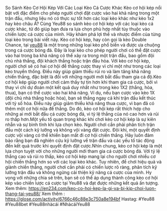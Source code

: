 So Sánh Kèo Cơ Hội Kép Với Các Loại Kèo Cá Cược Khác
Kèo cơ hội kép nổi bật với đặc điểm cho phép người chơi đặt cược vào hai khả năng trong một trận đấu, nhưng liệu nó có thực sự tốt hơn các loại kèo khác như kèo 1x2 hay kèo châu Á? Cùng Yeu88 so sánh kèo cơ hội kép với các loại kèo cá cược khác, từ đó giúp bạn đưa ra lựa chọn phù hợp nhất tùy thuộc vào chiến lược cá cược của mình. Hãy khám phá lợi thế và nhược điểm của từng loại kèo trong bài viết này.
Kèo cơ hội kép, hay còn gọi là kèo Double Chance, tại [yeu88](https://en234.com/) là một trong những loại kèo phổ biến và được ưa chuộng trong cá cược bóng đá. Đây là loại kèo cho phép người chơi có thể đặt cược vào hai trong ba khả năng có thể xảy ra trong một trận đấu, bao gồm đội chủ nhà thắng, đội khách thắng hoặc trận đấu hòa. Với kèo cơ hội kép, người chơi sẽ có hai cơ hội để thắng cược thay vì chỉ một như trong các loại kèo truyền thống. Điều này giúp giảm thiểu rủi ro và làm tăng khả năng chiến thắng, đặc biệt là đối với những người mới bắt đầu tham gia cá độ.Kèo cơ hội kép giúp người chơi cảm thấy tự tin hơn khi tham gia cá cược, bởi vì thay vì chỉ dự đoán một kết quả duy nhất như trong kèo 1X2 (thắng, hòa, thua), bạn có thể cược vào hai khả năng. Ví dụ, nếu bạn cược vào kèo 1X (đội chủ nhà thắng hoặc hòa), bạn sẽ thắng ngay cả khi trận đấu kết thúc với tỷ số hòa. Điều này giúp giảm thiểu khả năng thua cược, vì bạn đã có thêm một cơ hội nữa để thắng. Do đó, kèo cơ hội kép rất thích hợp cho những ai mới bắt đầu cá cược bóng đá, vì tỷ lệ thắng của nó cao hơn và rủi ro thấp hơn.Một yếu tố quan trọng khác khi chơi kèo cơ hội kép là sự kiên nhẫn và sự bình tĩnh khi lựa chọn kèo. Người chơi cần phải phân tích trận đấu một cách kỹ lưỡng và không vội vàng đặt cược. Đôi khi, một quyết định cược vội vàng có thể khiến bạn mất đi cơ hội chiến thắng. Hãy luôn đảm bảo rằng bạn đã nghiên cứu kỹ lưỡng về trận đấu và các yếu tố tác động đến kết quả trước khi quyết định đặt cược.Nhìn chung, kèo cơ hội kép là một lựa chọn tuyệt vời cho những người mới tham gia cá cược bóng đá. Với tỷ lệ thắng cao và rủi ro thấp, kèo cơ hội kép mang lại cho người chơi nhiều cơ hội chiến thắng hơn so với các loại kèo khác. Tuy nhiên, để chơi hiệu quả và giành chiến thắng, người chơi cần phải có chiến lược rõ ràng, phân tích kỹ lưỡng trận đấu và không ngừng cải thiện kỹ năng cá cược của mình. Hy vọng với những chia sẻ trên, bạn sẽ có thể áp dụng thành công kèo cơ hội kép vào chiến lược cá cược tại Yeu88 và đạt được những kết quả ấn tượng.
Xem thêm:  https://en234.com/keo-co-hoi-kep-la-gi-va-bi-kip-choi-luon-thang-tai-yeu88/
Xem thêm : https://glose.com/activity/6766c46c88e3c750a8e194bf
Hastag: #Yeu88 #Yeu88bet #Yeu88nhàcái #NhàcáiYeu88 
